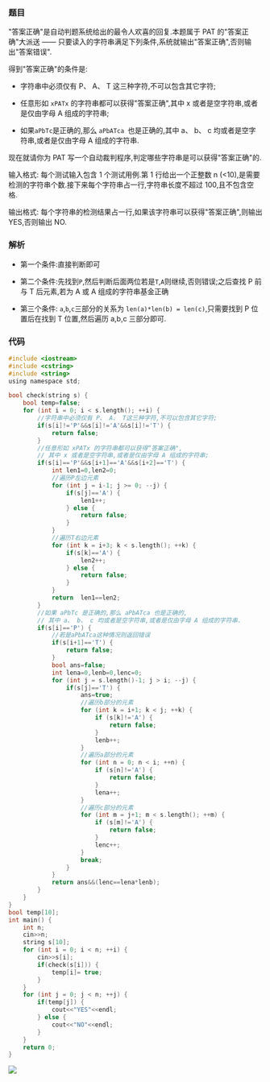 <!--
 * @Description: 
 * @Version: 1.0
 * @Author: dalao
 * @Email: dalao_li@163.com
 * @Date: 2022-02-13 19:00:24
 * @LastEditors: dalao
 * @LastEditTime: 2022-04-20 21:39:44
-->


### 题目


"答案正确"是自动判题系统给出的最令人欢喜的回复.本题属于 PAT 的"答案正确"大派送 —— 只要读入的字符串满足下列条件,系统就输出"答案正确",否则输出"答案错误".

得到"答案正确"的条件是:

- 字符串中必须仅有 P、 A、 T 这三种字符,不可以包含其它字符;

- 任意形如 `xPATx` 的字符串都可以获得"答案正确",其中 x 或者是空字符串,或者是仅由字母 A 组成的字符串;

- 如果`aPbTc`是正确的,那么 `aPbATca `也是正确的,其中 a、 b、 c 均或者是空字符串,或者是仅由字母 A 组成的字符串.

现在就请你为 PAT 写一个自动裁判程序,判定哪些字符串是可以获得"答案正确"的.

输入格式:
每个测试输入包含 1 个测试用例.第 1 行给出一个正整数 n (<10),是需要检测的字符串个数.接下来每个字符串占一行,字符串长度不超过 100,且不包含空格.

输出格式:
每个字符串的检测结果占一行,如果该字符串可以获得"答案正确",则输出 YES,否则输出 NO.



### 解析


- 第一个条件:直接判断即可

- 第二个条件:先找到`P`,然后判断后面两位若是`T`,`A`则继续,否则错误;之后查找 P 前与 T 后元素,若为 A 或 A 组成的字符串基金正确

- 第三个条件: `a`,`b`,`c`三部分的关系为 `len(a)*len(b) = len(c)`,只需要找到 P 位置后在找到 T 位置,然后遍历 a,b,c 三部分即可.



### 代码


```c
#include <iostream>
#include <cstring>
#include <string>
using namespace std;

bool check(string s) {
    bool temp=false;
    for (int i = 0; i < s.length(); ++i) {
        //字符串中必须仅有 P、 A、 T这三种字符,不可以包含其它字符;
        if(s[i]!='P'&&s[i]!='A'&&s[i]!='T') {
            return false;
        }
        //任意形如 xPATx 的字符串都可以获得“答案正确",
        // 其中 x 或者是空字符串,或者是仅由字母 A 组成的字符串;
        if(s[i]=='P'&&s[i+1]=='A'&&s[i+2]=='T') {
            int len1=0,len2=0;
            //遍历P左边元素
            for (int j = i-1; j >= 0; --j) {
                if(s[j]=='A') {
                    len1++;
                } else {
                    return false;
                }
            }
            //遍历T右边元素
            for (int k = i+3; k < s.length(); ++k) {
                if(s[k]=='A') {
                    len2++;
                } else {
                    return false;
                }
            }
            return  len1==len2;
        }
        //如果 aPbTc 是正确的,那么 aPbATca 也是正确的,
        // 其中 a、 b、 c 均或者是空字符串,或者是仅由字母 A 组成的字符串.
        if(s[i]=='P') {
            //若是aPbATca这种情况则返回错误
            if(s[i+1]=='T') {
                return false;
            }
            bool ans=false;
            int lena=0,lenb=0,lenc=0;
            for (int j = s.length()-1; j > i; --j) {
                if(s[j]=='T') {
                    ans=true;
                    //遍历b部分的元素
                    for (int k = i+1; k < j; ++k) {
                        if (s[k]!='A') {
                            return false;
                        }
                        lenb++;
                    }
                    //遍历a部分的元素
                    for (int n = 0; n < i; ++n) {
                        if (s[n]!='A') {
                            return false;
                        }
                        lena++;
                    }
                    //遍历c部分的元素
                    for (int m = j+1; m < s.length(); ++m) {
                        if (s[m]!='A') {
                            return false;
                        }
                        lenc++;
                    }
                    break;
                }
            }
            return ans&&(lenc==lena*lenb);
        }
    }
}
bool temp[10];
int main() {
    int n;
    cin>>n;
    string s[10];
    for (int i = 0; i < n; ++i) {
        cin>>s[i];
        if(check(s[i])) {
            temp[i]= true;
        }
    }
    for (int j = 0; j < n; ++j) {
        if(temp[j]) {
            cout<<"YES"<<endl;
        } else {
            cout<<"NO"<<endl;
        }
    }
    return 0;
}
```

![](https://cdn.hurra.ltd/img/20200905092426.png)
